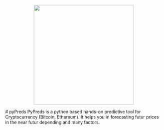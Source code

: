 <p align="center">
<img src="https://github.com/aardoi/pyPreds/blob/master/docs/pyPreds_logo.PNG" width="320">
</p>
# pyPreds
PyPreds is a python based hands-on predictive tool for Cryptocurrency (Bitcoin, Ethereum). It helps you in forecasting futur prices in the near futur depending and many factors.
